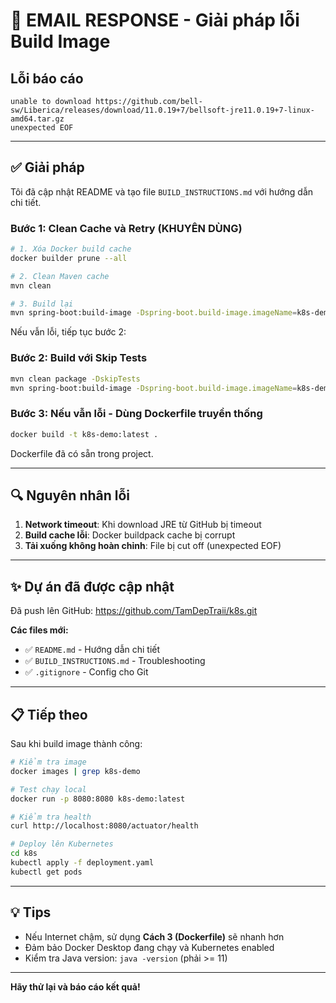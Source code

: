# 📧 EMAIL RESPONSE - Giải pháp lỗi Build Image

## Lỗi báo cáo

```
unable to download https://github.com/bell-sw/Liberica/releases/download/11.0.19+7/bellsoft-jre11.0.19+7-linux-amd64.tar.gz
unexpected EOF
```

---

## ✅ Giải pháp

Tôi đã cập nhật README và tạo file `BUILD_INSTRUCTIONS.md` với hướng dẫn chi tiết.

### **Bước 1: Clean Cache và Retry** (KHUYÊN DÙNG)

```bash
# 1. Xóa Docker build cache
docker builder prune --all

# 2. Clean Maven cache  
mvn clean

# 3. Build lại
mvn spring-boot:build-image -Dspring-boot.build-image.imageName=k8s-demo:latest
```

Nếu vẫn lỗi, tiếp tục bước 2:

### **Bước 2: Build với Skip Tests**

```bash
mvn clean package -DskipTests
mvn spring-boot:build-image -Dspring-boot.build-image.imageName=k8s-demo:latest -DskipTests
```

### **Bước 3: Nếu vẫn lỗi - Dùng Dockerfile truyền thống**

```bash
docker build -t k8s-demo:latest .
```

Dockerfile đã có sẵn trong project.

---

## 🔍 Nguyên nhân lỗi

1. **Network timeout**: Khi download JRE từ GitHub bị timeout
2. **Build cache lỗi**: Docker buildpack cache bị corrupt
3. **Tải xuống không hoàn chỉnh**: File bị cut off (unexpected EOF)

---

## ✨ Dự án đã được cập nhật

Đã push lên GitHub: https://github.com/TamDepTraii/k8s.git

**Các files mới:**
- ✅ `README.md` - Hướng dẫn chi tiết
- ✅ `BUILD_INSTRUCTIONS.md` - Troubleshooting
- ✅ `.gitignore` - Config cho Git

---

## 📋 Tiếp theo

Sau khi build image thành công:

```bash
# Kiểm tra image
docker images | grep k8s-demo

# Test chạy local
docker run -p 8080:8080 k8s-demo:latest

# Kiểm tra health
curl http://localhost:8080/actuator/health

# Deploy lên Kubernetes
cd k8s
kubectl apply -f deployment.yaml
kubectl get pods
```

---

## 💡 Tips

- Nếu Internet chậm, sử dụng **Cách 3 (Dockerfile)** sẽ nhanh hơn
- Đảm bảo Docker Desktop đang chạy và Kubernetes enabled
- Kiểm tra Java version: `java -version` (phải >= 11)

---

**Hãy thử lại và báo cáo kết quả!**

